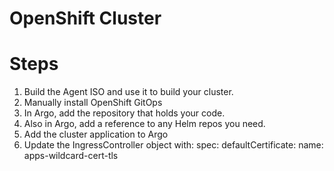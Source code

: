 # OpenShift Cluster

# Steps
1. Build the Agent ISO and use it to build your cluster.
2. Manually install OpenShift GitOps
3. In Argo, add the repository that holds your code.
4. Also in Argo, add a reference to any Helm repos you need.
5. Add the cluster application to Argo
6. Update the IngressController object with:
        spec:
        defaultCertificate:
            name: apps-wildcard-cert-tls
